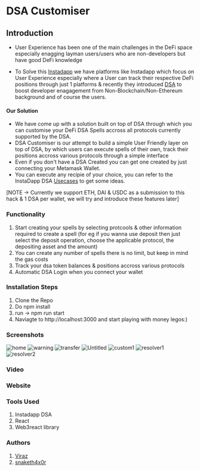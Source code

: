 # DSA Customiser

## Introduction

- User Experience has been one of the main challenges in the DeFi space especially enagging layman users/users who are non-developers but have good DeFi knowledge

- To Solve this [Instadapp](https://instadapp.io/) we have platforms like Instadapp which focus on User Experience especially where a User can track their respective DeFi   positions through just 1 platforms & recently they introduced [DSA](https://blog.instadapp.io/defi-smart-accounts/) to boost developer enagagement from Non-Blockchain/Non-Ethereum background and of course the users.


#### Our Solution

- We have come up with a solution built on top of DSA through which you can customise your DeFi DSA Spells accross all protocols currently supported by the DSA.
- DSA Customiser is our attempt to build a simple User Friendly layer on top of DSA, by which users can execute spells of their own, track their positions accross various protocols through a simple interface
- Even if you don't have a DSA Created you can get one created by just connecting your Metamask Wallet.
- You can execute any recipie of your choice, you can refer to the InstaDapp DSA [Usecases](https://docs.instadapp.io/usecases/) to get some ideas. 

[NOTE -> Currently we support ETH, DAI & USDC as a submission to this hack & 1 DSA per wallet, we will try and introduce these features later]

### Functionality

1. Start creating your spells by selecting protcools & other information required to create a spell (for eg if you wanna use deposit then just select the deposit operation, choose the applicable protocol, the depositing asset and the amount)
2. You can create any number of spells there is no limit, but keep in mind the gas costs
3. Track your dsa token balances & positions accross various protocols
4. Automatic DSA Login when you connect your wallet

### Installation Steps
1. Clone the Repo
2. Do npm install
3. run -> npm run start
4. Naviagte to http://localhost:3000 and start playing with money legos:)


### Screenshots
![home](https://user-images.githubusercontent.com/26670962/85949151-b1494200-b972-11ea-8fa7-42bf04b6712e.png)
![warning](https://user-images.githubusercontent.com/26670962/85949155-bd350400-b972-11ea-8d12-4dc672b9fda2.png)
![transfer](https://user-images.githubusercontent.com/26670962/85949162-c8882f80-b972-11ea-9fc1-c49b2a426051.png)
![Untitled](https://user-images.githubusercontent.com/26670962/85952675-85d15200-b988-11ea-8952-34265e878e29.png)
![custom1](https://user-images.githubusercontent.com/26670962/85949166-d2aa2e00-b972-11ea-8fea-affde740fef4.png)
![resolver1](https://user-images.githubusercontent.com/26670962/85949167-d76ee200-b972-11ea-9d38-38830391bb16.png)
![resolver2](https://user-images.githubusercontent.com/26670962/85949170-db9aff80-b972-11ea-8e12-d885813671aa.png)


### Video

### Website
  

### Tools Used

1. Instadapp DSA
7. React
8. Web3react library

### Authors

1. [Viraz](https://twitter.com/Viraz04)
2. [snaketh4x0r](https://twitter.com/snaketh4x0r?s=09)
